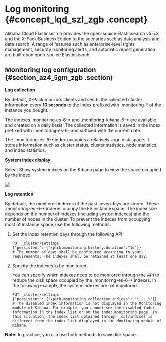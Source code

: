 # Log monitoring {#concept_lqd_szl_zgb .concept}

Alibaba Cloud Elasticsearch provides the open-source Elasticsearch v5.5.3 and the X-Pack Business Edition to the scenarios such as data analysis and data search. A range of features such as enterprise-level rights management, security monitoring alerts, and automatic report generation are built upon open-source Elasticsearch.

## Monitoring log configuration {#section_az4_5gm_zgb .section}

**Log collection**

By default, X-Pack monitors clients and sends the collected cluster information every **10 seconds** to the index prefixed with .monitoring-\* of the instance you bought.

The indexes .monitoring-es-6-\* and .monitoring-kibana-6-\* are available and created on a daily basis. The collected information is saved in the index prefixed with .monitoring-es-6- and suffixed with the current date.

The .monitoring-es-6-\* index occupies a relatively large disk space. It stores information such as cluster status, cluster statistics, node statistics, and index statistics.

**System index display**

Select Show system indices on the Kibana page to view the space occupied by the index.

![](http://static-aliyun-doc.oss-cn-hangzhou.aliyuncs.com/assets/img/134323/155358139240012_en-US.png)

**Log retention**

By default, the monitored indexes of the past seven days are stored. These .monitoring-es-6-\* indexes occupy the ES instance space. The index size depends on the number of indexes \(including system indexes\) and the number of nodes in the cluster. To prevent the indexes from occupying most of instance space, use the following methods:

1.  Set the index retention days through the following API:

    ```
    PUT _cluster/settings
    {"persistent": {"xpack.monitoring.history.duration":"1d"}}
    # The number of days shall be configured according to your requirements. The indexes shall be retained at least one day.
    ```

2.  Specify the indexes to be monitored.

    You can specify which indexes need to be monitored through the API to reduce the disk space occupied by the .monitoring-es-6-\* indexes. In the following example, the system indexes are not monitored.

    ```
    PUT _cluster/settings
    {"persistent": {"xpack.monitoring.collection.indices": "*,-. *"}}
    # The disabled index information is not displayed in the Monitoring module of Kibana. For example, you cannot see the disabled index information in the index list or on the index monitoring page. In this situation, the index list obtained through _cat/indices is different from the index list displayed in the Monitoring module of Kibana.
    ```


**Note:** In practice, you can use both methods to save disk space.

